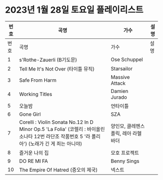 # 2023년 1월 28일 토요일 플레이리스트

| 번호 | 곡명 | 가수 | 설명 |
|------|------|------|------|
| 번호 | 곡명 | 가수 | 설명 |
| 1 | s'Rothe-Zauerli (B기도문) | Ose Schuppel |  |
| 2 | Tell Me It's Not Over (타이틀 뮤직) | Starsailor |  |
| 3 | Safe From Harm | Massive Attack |  |
| 4 | Working Titles | Damien Jurado |  |
| 5 | 오늘밤 | 언타이틀 |  |
| 6 | Gone Girl | SZA |  |
| 7 | Corelli : Violin Sonata No.12 In D Minor Op.5 'La Folia' (코렐리 : 바이올린 소나타 12번 라단조 작품번호 5 '라 폴리아') (노래가 긴 게 죄는 아니야) | 양인모, 클레멘스 플릭, 레아 라헬 바더 |  |
| 8 | 즐거운 나의 집 | 모호 프로젝트 |  |
| 9 | DO RE MI FA | Benny Sings |  |
| 10 | The Empire Of Hatred (증오의 제국) | 넥스트 |  |
